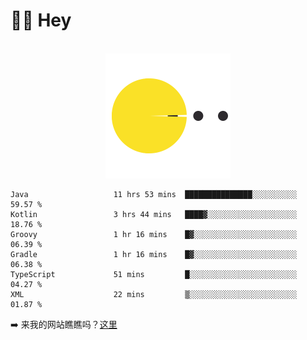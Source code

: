
# 👋🏻 Hey
<div align="center">
	<br>
	<img src="https://raw.githubusercontent.com/Aniket965/Aniket965/master/pacman.svg?sanitize=true" width="200" height="200">
	<br>
</div>

<!--START_SECTION:waka-->

```text
Java                   11 hrs 53 mins  ███████████████░░░░░░░░░░   59.57 %
Kotlin                 3 hrs 44 mins   ████▓░░░░░░░░░░░░░░░░░░░░   18.76 %
Groovy                 1 hr 16 mins    █▓░░░░░░░░░░░░░░░░░░░░░░░   06.39 %
Gradle                 1 hr 16 mins    █▓░░░░░░░░░░░░░░░░░░░░░░░   06.38 %
TypeScript             51 mins         █░░░░░░░░░░░░░░░░░░░░░░░░   04.27 %
XML                    22 mins         ▒░░░░░░░░░░░░░░░░░░░░░░░░   01.87 %
```

<!--END_SECTION:waka-->

 ➡️  来我的网站瞧瞧吗？[这里](https://www.shaolongfei.com)
